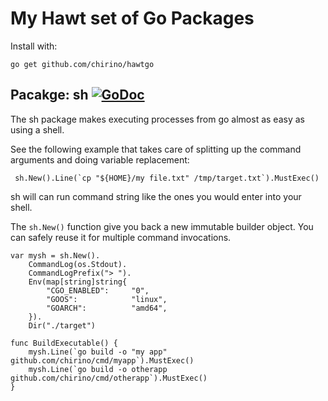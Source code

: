 # My Hawt set of Go Packages

Install with:

    go get github.com/chirino/hawtgo

## Pacakge: sh [![GoDoc](https://godoc.org/github.com/chirino/hawtgo/sh?status.svg)](https://godoc.org/github.com/chirino/hawtgo/sh)

The sh package makes executing processes from go almost as easy as using a shell.

See the following example that takes care of splitting up the command arguments
and doing variable replacement:

	 sh.New().Line(`cp "${HOME}/my file.txt" /tmp/target.txt`).MustExec()

sh will can run command string like the ones you would enter into your shell.

The `sh.New()` function give you back a new immutable builder object. You can safely
reuse it for multiple command invocations.

    var mysh = sh.New().
        CommandLog(os.Stdout).
        CommandLogPrefix("> ").
        Env(map[string]string{
            "CGO_ENABLED":     "0",
            "GOOS":            "linux",
            "GOARCH":          "amd64",
        }).
        Dir("./target")
        
    func BuildExecutable() {
        mysh.Line(`go build -o "my app" github.com/chirino/cmd/myapp`).MustExec()
        mysh.Line(`go build -o otherapp github.com/chirino/cmd/otherapp`).MustExec()
    }